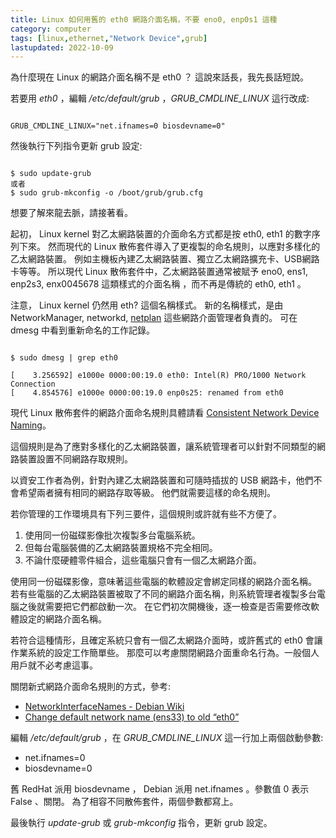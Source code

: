 ```yaml
---
title: Linux 如何用舊的 eth0 網路介面名稱，不要 eno0, enp0s1 這種
category: computer
tags: [linux,ethernet,"Network Device",grub]
lastupdated: 2022-10-09
---
```


為什麼現在 Linux 的網路介面名稱不是 eth0 ？ 這說來話長，我先長話短說。

若要用 *eth0* ，編輯 */etc/default/grub* ，*GRUB_CMDLINE_LINUX* 這行改成:

```text
 
GRUB_CMDLINE_LINUX="net.ifnames=0 biosdevname=0"

```

然後執行下列指令更新 grub 設定:

```term

$ sudo update-grub
或者
$ sudo grub-mkconfig -o /boot/grub/grub.cfg

```

想要了解來龍去脈，請接著看。

<!--more-->

起初， Linux kernel 對乙太網路裝置的介面命名方式都是按 eth0, eth1 的數字序列下來。
然而現代的 Linux 散佈套件導入了更複製的命名規則，以應對多樣化的乙太網路裝置。
例如主機板內建乙太網路裝置、獨立乙太網路擴充卡、USB網路卡等等。
所以現代 Linux 散佈套件中，乙太網路裝置通常被賦予 eno0, ens1, enp2s3, enx0045678 這類樣式的介面名稱 ，而不再是傳統的 eth0, eth1 。

注意， Linux kernel 仍然用 eth? 這個名稱樣式。
新的名稱樣式，是由 NetworkManager, networkd, [netplan](https://netplan.io/) 這些網路介面管理者負責的。
可在 dmesg 中看到重新命名的工作記錄。

```term

$ sudo dmesg | grep eth0

[    3.256592] e1000e 0000:00:19.0 eth0: Intel(R) PRO/1000 Network Connection
[    4.854576] e1000e 0000:00:19.0 enp0s25: renamed from eth0

```

現代 Linux 散佈套件的網路介面命名規則具體請看 [Consistent Network Device Naming]( https://access.redhat.com/documentation/en-us/red_hat_enterprise_linux/7/html/networking_guide/ch-consistent_network_device_naming)。

這個規則是為了應對多樣化的乙太網路裝置，讓系統管理者可以針對不同類型的網路裝置設置不同網路存取規則。

以資安工作者為例，針對內建乙太網路裝置和可隨時插拔的 USB 網路卡，他們不會希望兩者擁有相同的網路存取等級。
他們就需要這樣的命名規則。

若你管理的工作環境具有下列三要件，這個規則或許就有些不方便了。

1. 使用同一份磁碟影像批次複製多台電腦系統。
2. 但每台電腦裝備的乙太網路裝置規格不完全相同。
3. 不論什麼硬體零件組合，這些電腦只會有一個乙太網路介面。

使用同一份磁碟影像，意味著這些電腦的軟體設定會綁定同樣的網路介面名稱。
若有些電腦的乙太網路裝置被取了不同的網路介面名稱，則系統管理者複製多台電腦之後就需要把它們都啟動一次。
在它們初次開機後，逐一檢查是否需要修改軟體設定的網路介面名稱。

若符合這種情形，且確定系統只會有一個乙太網路介面時，或許舊式的 eth0 會讓作業系統的設定工作簡單些。
那麼可以考慮關閉網路介面重命名行為。一般個人用戶就不必考慮這事。

關閉新式網路介面命名規則的方式，參考:

* [NetworkInterfaceNames - Debian Wiki](https://wiki.debian.org/NetworkInterfaceNames)
* [Change default network name (ens33) to old “eth0”](https://www.itzgeek.com/how-tos/mini-howtos/change-default-network-name-ens33-to-old-eth0-on-ubuntu-16-04.html)

編輯 */etc/default/grub* ，在 *GRUB_CMDLINE_LINUX* 這一行加上兩個啟動參數:

* net.ifnames=0
* biosdevname=0

舊 RedHat 派用 biosdevname ， Debian 派用 net.ifnames 。參數值 0 表示 False 、關閉。
為了相容不同散佈套件，兩個參數都寫上。

最後執行 *update-grub* 或 *grub-mkconfig* 指令，更新 grub 設定。
